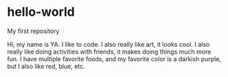 # hello-world
My first repository


Hi, my name is YA. I like to code. I also really like art, it looks cool.
I also really like doing activities with friends, it makes doing things much more fun. I have multiple favorite foods, and my favorite color is a darkish purple, but I also like red, blue, etc.
